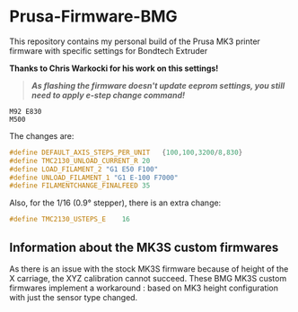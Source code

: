 # Prusa-Firmware-BMG

This repository contains my personal build of the Prusa MK3 printer firmware with specific settings for Bondtech Extruder

**Thanks to Chris Warkocki for his work on this settings!**


> **_As flashing the firmware doesn't update eeprom settings, you still need to apply e-step change command!_**
```
M92 E830
M500
```


The changes are:

``` C
#define DEFAULT_AXIS_STEPS_PER_UNIT   {100,100,3200/8,830}
#define TMC2130_UNLOAD_CURRENT_R 20
#define LOAD_FILAMENT_2 "G1 E50 F100"
#define UNLOAD_FILAMENT_1 "G1 E-100 F7000"
#define FILAMENTCHANGE_FINALFEED 35
```

Also, for the 1/16 (0.9° stepper), there is an extra change:

``` C
#define TMC2130_USTEPS_E    16
```


## Information about the MK3S custom firmwares

As there is an issue with the stock MK3S firmware because of height of the X carriage, the XYZ calibration cannot succeed.   These BMG MK3S custom firmwares implement a workaround : based on MK3 height configuration with just the sensor type changed.
